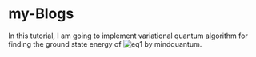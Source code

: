 # my-Blogs
In this tutorial, I am going to implement variational quantum algorithm for finding the ground state energy of ![eq1](https://render.githubusercontent.com/render/math?math=\color{green}H_2) by mindquantum.



